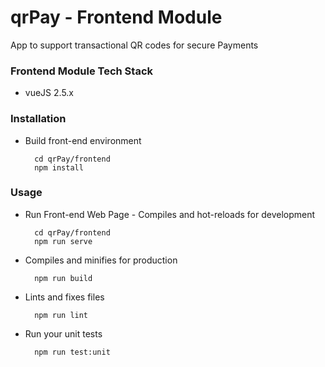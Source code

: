 # qrPay - Frontend Module
App to support transactional QR codes for secure Payments


### Frontend Module Tech Stack

- vueJS 2.5.x

### Installation  
        
- Build front-end environment

        cd qrPay/frontend
        npm install

### Usage

- Run Front-end Web Page - Compiles and hot-reloads for development

        cd qrPay/frontend
        npm run serve

- Compiles and minifies for production

        npm run build


- Lints and fixes files

        npm run lint


- Run your unit tests

        npm run test:unit

